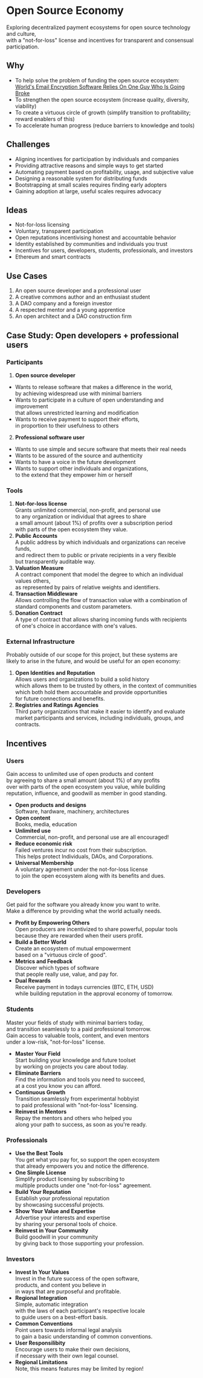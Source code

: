 
# Open Source Economy

Exploring decentralized payment ecosystems for open source technology and culture,  
with a "not-for-loss" license and incentives for transparent and consensual participation.

## Why

+ To help solve the problem of funding the open source ecosystem:  
  [World's Email Encryption Software Relies On One Guy Who Is Going Broke](http://www.propublica.org/article/the-worlds-email-encryption-software-relies-on-one-guy-who-is-going-broke)
+ To strengthen the open source ecosystem (increase quality, diversity, viability)
+ To create a virtuous circle of growth (simplify transition to profitability; reward enablers of this)
+ To accelerate human progress (reduce barriers to knowledge and tools)

## Challenges

- Aligning incentives for participation by individuals and companies
- Providing attractive reasons and simple ways to get started
- Automating payment based on profitability, usage, and subjective value
- Designing a reasonable system for distributing funds
- Bootstrapping at small scales requires finding early adopters
- Gaining adoption at large, useful scales requires advocacy

## Ideas

+ Not-for-loss licensing
+ Voluntary, transparent participation
+ Open reputations incentivising honest and accountable behavior
+ Identity established by communities and individuals you trust
+ Incentives for users, developers, students, professionals, and investors
+ Ethereum and smart contracts

## Use Cases

1. An open source developer and a professional user  
2. A creative commons author and an enthusiast student  
3. A DAO company and a foreign investor  
4. A respected mentor and a young apprentice  
5. An open architect and a DAO construction firm  

<!--
   *A familiar story with some new benefits*
   *A possible education clause for microinvestment*
   *The first payment ecosystem designed for Mars and other free economic zones ;)*
   *Supporting deep and rewarding connections*
   *Consider Uber for housing!*
-->

## Case Study: Open developers + professional users

### Participants

1. **Open source developer**
  + Wants to release software that makes a difference in the world,  
    by achieving widespread use with minimal barriers
  + Wants to participate in a culture of open understanding and improvement  
    that allows unrestricted learning and modification  
  + Wants to receive payment to support their efforts,  
    in proportion to their usefulness to others
2. **Professional software user**
  + Wants to use simple and secure software that meets their real needs
  + Wants to be assured of the source and authenticity
  + Wants to have a voice in the future development
  + Wants to support other individuals and organizations,  
    to the extend that they empower him or herself

### Tools

1. **Not-for-loss license**  
   Grants unlimited commercial, non-profit, and personal use  
   to any organization or individual that agrees to share  
   a small amount (about 1%) of profits over a subscription period  
   with parts of the open ecosystem they value.
2. **Public Accounts**  
   A public address by which individuals and organizations can receive funds,  
   and redirect them to public or private recipients in a very flexible  
   but transparently auditable way.
3. **Valuation Measure**  
   A contract component that model the degree to which an individual values others,  
   as represented by pairs of relative weights and identifiers.
4. **Transaction Middleware**  
   Allows controlling the flow of transaction value with a combination of  
   standard components and custom parameters.
5. **Donation Contract**  
   A type of contract that allows sharing incoming funds with recipients  
   of one's choice in accordance with one's values.

### External Infrastructure

Probably outside of our scope for this project, but these systems are  
likely to arise in the future, and would be useful for an open economy:

1. **Open Identities and Reputation**  
   Allows users and organizations to build a solid history  
   which allows them to be trusted by others, in the context of communities  
   which both hold them accountable and provide opportunities  
   for future connections and benefits.
2. **Registries and Ratings Agencies**  
   Third party organizations that make it easier to identify and evaluate  
   market participants and services, including individuals, groups, and contracts.

## Incentives

### Users

Gain access to unlimited use of open products and content  
by agreeing to share a small amount (about 1%) of any profits  
over with parts of the open ecosystem you value, while building  
reputation, influence, and goodwill as member in good standing.

+ **Open products and designs**  
   Software, hardware, machinery, architectures
+ **Open content**  
   Books, media, education
+ **Unlimited use**  
  Commercial, non-profit, and personal use are all encouraged!  
+ **Reduce economic risk**  
  Failed ventures incur no cost from their subscription.  
  This helps protect Individuals, DAOs, and Corporations.
+ **Universal Membership**  
  A voluntary agreement under the not-for-loss license  
  to join the open ecosystem along with its benefits and dues.  

### Developers

Get paid for the software you already know you want to write.  
Make a difference by providing what the world actually needs.

+ **Profit by Empowering Others**  
  Open producers are incentivized to share powerful, popular tools  
  because they are rewarded when their users profit.
+ **Build a Better World**  
  Create an ecosystem of mutual empowerment  
  based on a "virtuous circle of good".
+ **Metrics and Feedback**  
  Discover which types of software  
  that people really use, value, and pay for.
+ **Dual Rewards**  
  Receive payment in todays currencies (BTC, ETH, USD)  
  while building reputation in the approval economy of tomorrow.

### Students

Master your fields of study with minimal barriers today,  
and transition seamlessly to a paid professional tomorrow.  
Gain access to valuable tools, content, and even mentors  
under a low-risk, "not-for-loss" license.

+ **Master Your Field**  
  Start building your knowledge and future toolset  
  by working on projects you care about today.
+ **Eliminate Barriers**  
  Find the information and tools you need to succeed,  
  at a cost you know you can afford.
+ **Continuous Growth**  
  Transition seamlessly from experimental hobbyist  
  to paid professional with "not-for-loss" licensing.
+ **Reinvest in Mentors**  
  Repay the mentors and others who helped you  
  along your path to success, as soon as you're ready.

### Professionals

+ **Use the Best Tools**  
  You get what you pay for, so support the open ecosystem  
  that already empowers you and notice the difference.
+ **One Simple License**  
  Simplify product licensing by subscribing to  
  multiple products under one "not-for-loss" agreement.
+ **Build Your Reputation**  
  Establish your professional reputation  
  by showcasing successful projects.
+ **Show Your Value and Expertise**  
  Advertise your interests and expertise  
  by sharing your personal tools of choice.
+ **Reinvest in Your Community**  
  Build goodwill in your community  
  by giving back to those supporting your profession.

### Investors

+ **Invest In Your Values**  
  Invest in the future success
  of the open software,  
  products, and content you believe in  
  in ways that are purposeful and profitable.
+ **Regional Integration**  
  Simple, automatic integration  
  with the laws of each participant's respective locale  
  to guide users on a best-effort basis.
+ **Common Conventions**  
  Point users towards informal legal analysis  
  to gain a basic understanding of common conventions.
+ **User Responsilibity**  
  Encourage users to make their own decisions,  
  if necessary with their own legal counsel.
+ **Regional Limitations**  
  Note, this means features may be limited by region!

<!-- Companies, DAOs -->
